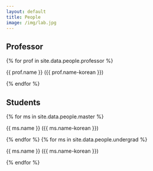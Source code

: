 ```yaml
---
layout: default
title: People
image: /img/lab.jpg
---
```


<div class="content">
  <h2>Professor</h2>
  {% for prof in site.data.people.professor %}
  <p class="subtitle is-5">{{ prof.name }} ({{ prof.name-korean }})
     <a href="{{ prof.homepage }}"><i class="fas fa-home" style="color:#1B4F72"></i></a>
     <a href="mailto:{{ prof.email }}"><i class="fas fa-envelope" style="color:#1B4F72"></i></a>
  </p>
  {% endfor %}
  <br>
  <h2>Students</h2>
  {% for ms in site.data.people.master %}
    <p class="subtitle is-5">{{ ms.name }} ({{ ms.name-korean }})
    <a href="{{ ms.homepage }}"><i class="fas fa-home" style="color:#1B4F72"></i></a>
    <a href="mailto:{{ ms.email }}"><i class="fas fa-envelope" style="color:#1B4F72"></i></a>
  </p>
  {% endfor %}
  {% for ms in site.data.people.undergrad %}
    <p class="subtitle is-5">{{ ms.name }} ({{ ms.name-korean }})
      <a href="{{ ms.homepage }}"><i class="fas fa-home" style="color:#1B4F72"></i></a>
      <a href="mailto:{{ ms.email }}"><i class="fas fa-envelope" style="color:#1B4F72"></i></a>
    </p>
  {% endfor %}
</div>
